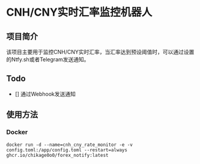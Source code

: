 # CNH/CNY实时汇率监控机器人

## 项目简介
该项目主要用于监控CNH/CNY实时汇率，当汇率达到预设阈值时，可以通过设置的Ntfy.sh或者Telegram发送通知。

## Todo
- [] 通过Webhook发送通知

## 使用方法
### Docker
```shell
docker run -d --name=cnh_cny_rate_monitor -e -v config.toml:/app/config.toml --restart=always ghcr.io/chikage0o0/forex_notify:latest
```